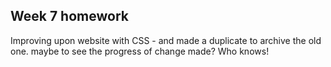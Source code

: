 ## Week 7 homework
Improving upon website with CSS -  and made a duplicate to archive the old one. maybe to see the progress of change made? Who knows!